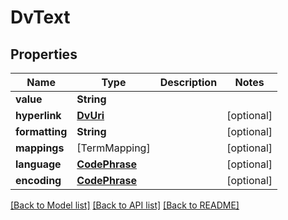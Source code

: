 # DvText

## Properties
Name | Type | Description | Notes
------------ | ------------- | ------------- | -------------
**value** | **String** |  | 
**hyperlink** | [**DvUri**](DvUri.md) |  | [optional] 
**formatting** | **String** |  | [optional] 
**mappings** | [TermMapping] |  | [optional] 
**language** | [**CodePhrase**](CodePhrase.md) |  | [optional] 
**encoding** | [**CodePhrase**](CodePhrase.md) |  | [optional] 

[[Back to Model list]](../README.md#documentation-for-models) [[Back to API list]](../README.md#documentation-for-api-endpoints) [[Back to README]](../README.md)


